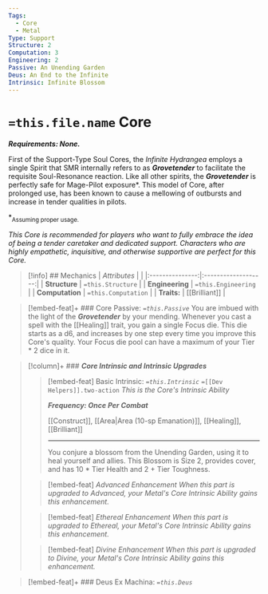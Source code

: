 ```yaml
---
Tags:
  - Core
  - Metal
Type: Support
Structure: 2
Computation: 3
Engineering: 2
Passive: An Unending Garden
Deus: An End to the Infinite
Intrinsic: Infinite Blossom
---
```

# `=this.file.name` Core 
***Requirements: None.*** 
 
First of the Support-Type Soul Cores, the *Infinite Hydrangea* employs a single Spirit that SMR internally refers to as ***Grovetender*** to facilitate the requisite Soul-Resonance reaction. Like all other spirits, the ***Grovetender*** is perfectly safe for Mage-Pilot exposure\*. This model of Core, after prolonged use, has been known to cause a mellowing of outbursts and increase in tender qualities in pilots. 

\*<sub>Assuming proper usage.</sub>

*This Core is recommended for players who want to fully embrace the idea of being a tender caretaker and dedicated support. Characters who are highly empathetic, inquisitive, and otherwise supportive are perfect for this Core.*

>[!info] ## Mechanics 
|  *Attributes*   |                     |
|:---------------:|:-------------------:|
|  **Structure**  |  `=this.Structure`  |
| **Engineering** | `=this.Engineering` |
| **Computation** | `=this.Computation` |
|   **Traits:**   |    [[Brilliant]]    |

> [!embed-feat]+ ### Core Passive: *`=this.Passive`*
> You are imbued with the light of the ***Grovetender*** by your mending. Whenever you cast a spell with the [[Healing]] trait, you gain a single Focus die. This die starts as a d6, and increases by one step every time you improve this Core's quality. Your Focus die pool can have a maximum of your Tier * 2 dice in it.

>[!column]+ ### ***Core Intrinsic and Intrinsic Upgrades*** 
> 
>> [!embed-feat] Basic Intrinsic: *`=this.Intrinsic`* `=[[Dev Helpers]].two-action`
>> *This is the Core's Intrinsic Ability*
>> 
>> ***Frequency: Once Per Combat***
>> 
>> [[Construct]], [[Area\|Area (10-sp Emanation)]], [[Healing]], [[Brilliant]]
>> - - -
>> You conjure a blossom from the Unending Garden, using it to heal yourself and allies. This Blossom is Size 2, provides cover, and has 10 * Tier Health and 2 + Tier Toughness. 
>
>> [!embed-feat] *Advanced Enhancement*
>> *When this part is upgraded to Advanced, your Metal's Core Intrinsic Ability gains this enhancement.*
>
>> [!embed-feat] *Ethereal Enhancement*
>>*When this part is upgraded to Ethereal, your Metal's Core Intrinsic Ability gains this enhancement.*
>
>> [!embed-feat] *Divine Enhancement*
>>*When this part is upgraded to Divine, your Metal's Core Intrinsic Ability gains this enhancement.*

> [!embed-feat]+ ### Deus Ex Machina: *`=this.Deus`*